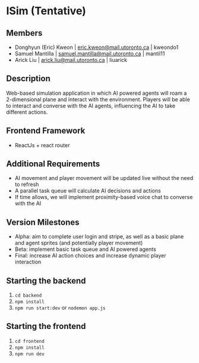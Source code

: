# ISim (Tentative)

## Members
- Donghyun (Eric) Kweon | eric.kweon@mail.utoronto.ca | kweondo1
- Samuel Mantilla | samuel.mantilla@mail.utoronto.ca | mantil11
- Arick Liu | arick.liu@mail.utoronto.ca | liuarick

## Description
Web-based simulation application in which AI powered agents will roam a 2-dimensional plane and interact with the environment. 
Players will be able to interact and converse with the AI agents, influencing the AI to take different actions.

## Frontend Framework
- ReactJs + react router

## Additional Requirements
- AI movement and player movement will be updated live without the need to refresh
- A parallel task queue will calculate AI decisions and actions
- If time allows, we will implement proximity-based voice chat to converse with the AI

## Version Milestones
- Alpha: aim to complete user login and stripe, as well as a basic plane and agent sprites (and potentially player movement)
- Beta: implement basic task queue and AI powered agents
- Final: increase AI action choices and increase dynamic player interaction

## Starting the backend
1. `cd backend`
2. `npm install`
3. `npm run start:dev` or `nodemon app.js`

## Starting the frontend
1. `cd frontend`
2. `npm install`
3. `npm run dev`
